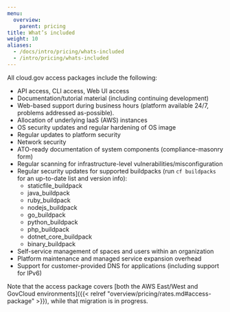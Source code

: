 ```yaml
---
menu:
  overview:
    parent: pricing
title: What’s included
weight: 10
aliases:
  - /docs/intro/pricing/whats-included
  - /intro/pricing/whats-included
---
```


All cloud.gov access packages include the following:

- API access, CLI access, Web UI access
- Documentation/tutorial material (including continuing development)
- Web-based support during business hours (platform available 24/7, problems addressed as-possible).
- Allocation of underlying IaaS (AWS) instances
- OS security updates and regular hardening of OS image
- Regular updates to platform security
- Network security
- ATO-ready documentation of system components (compliance-masonry form)
- Regular scanning for infrastructure-level vulnerabilities/misconfiguration
- Regular security updates for supported buildpacks (run `cf buildpacks` for an up-to-date list and version info):
  + staticfile_buildpack
  + java_buildpack
  + ruby_buildpack
  + nodejs_buildpack
  + go_buildpack
  + python_buildpack
  + php_buildpack
  + dotnet_core_buildpack
  + binary_buildpack
- Self-service management of spaces and users within an organization
- Platform maintenance and managed service expansion overhead
- Support for customer-provided DNS for applications (including support for IPv6)

Note that the access package covers [both the AWS East/West and GovCloud environments]({{< relref "overview/pricing/rates.md#access-package" >}}), while that migration is in progress.

<!--
TODO
- TCO statement (red/not-included stuff)
-->
